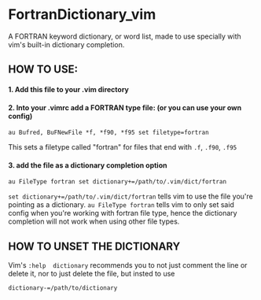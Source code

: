 # FortranDictionary_vim
A FORTRAN keyword dictionary, or word list, made to use specially with vim's built-in dictionary completion.

## HOW TO USE:
#### 1. Add this file to your .vim directory

#### 2. Into your .vimrc add a FORTRAN type file: (or you can use your own config)
```
au Bufred, BuFNewFile *f, *f90, *f95 set filetype=fortran
```
This sets a filetype called "fortran" for files that end with `.f`, `.f90`, `.f95`

#### 3. add the file as a dictionary completion option
```
au FileType fortran set dictionary+=/path/to/.vim/dict/fortran
```
`set dictionary+=/path/to/.vim/dict/fortran` tells vim to use the file you're pointing as a dictionary.
`au FileType fortran` tells vim to only set said config when you're working with fortran file type, hence the dictionary completion will not work when using other file types.

## HOW TO UNSET THE DICTIONARY
Vim's `:help  dictionary` recommends you to not just comment the line or delete it, nor to just delete the file, but insted to use
```
dictionary-=/path/to/dictionary
```
